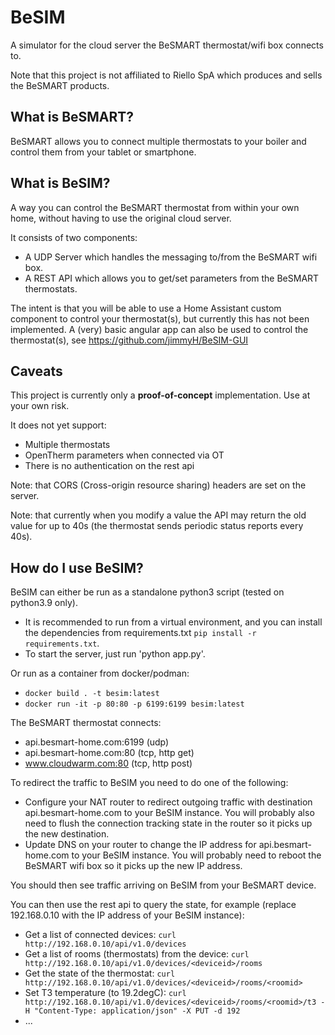 # BeSIM

A simulator for the cloud server the BeSMART thermostat/wifi box connects to.

Note that this project is not affiliated to Riello SpA which produces and sells the BeSMART products.

## What is BeSMART?

BeSMART allows you to connect multiple thermostats to your boiler and control them from your tablet or smartphone.

## What is BeSIM?

A way you can control the BeSMART thermostat from within your own home, without having to use the original cloud server.

It consists of two components:
 - A UDP Server which handles the messaging to/from the BeSMART wifi box.
 - A REST API which allows you to get/set parameters from the BeSMART thermostats.

The intent is that you will be able to use a Home Assistant custom component to control your thermostat(s), but currently this has not been implemented.
A (very) basic angular app can also be used to control the thermostat(s), see https://github.com/jimmyH/BeSIM-GUI

## Caveats

This project is currently only a **proof-of-concept** implementation. Use at your own risk.

It does not yet support:
 - Multiple thermostats
 - OpenTherm parameters when connected via OT
 - There is no authentication on the rest api

Note: that CORS (Cross-origin resource sharing) headers are set on the server.

Note: that currently when you modify a value the API may return the old value for up to 40s (the thermostat sends periodic status reports every 40s).

## How do I use BeSIM?

BeSIM can either be run as a standalone python3 script (tested on python3.9 only).
 - It is recommended to run from a virtual environment, and you can install the dependencies from requirements.txt `pip install -r requirements.txt`.
 - To start the server, just run 'python app.py'.

Or run as a container from docker/podman:
 - `docker build . -t besim:latest`
 - `docker run -it -p 80:80 -p 6199:6199 besim:latest`

The BeSMART thermostat connects:
 - api.besmart-home.com:6199 (udp)
 - api.besmart-home.com:80 (tcp, http get)
 - www.cloudwarm.com:80 (tcp, http post)

To redirect the traffic to BeSIM you need to do one of the following:
 - Configure your NAT router to redirect outgoing traffic with destination api.besmart-home.com to your BeSIM instance. You will probably also need to flush the connection tracking state in the router so it picks up the new destination.
 - Update DNS on your router to change the IP address for api.besmart-home.com to your BeSIM instance. You will probably need to reboot the BeSMART wifi box so it picks up the new IP address.

You should then see traffic arriving on BeSIM from your BeSMART device.

You can then use the rest api to query the state, for example (replace 192.168.0.10 with the IP address of your BeSIM instance):
 - Get a list of connected devices: `curl http://192.168.0.10/api/v1.0/devices`
 - Get a list of rooms (thermostats) from the device: `curl http://192.168.0.10/api/v1.0/devices/<deviceid>/rooms`
 - Get the state of the thermostat: `curl http://192.168.0.10/api/v1.0/devices/<deviceid>/rooms/<roomid>`
 - Set T3 temperature (to 19.2degC): `curl http://192.168.0.10/api/v1.0/devices/<deviceid>/rooms/<roomid>/t3 -H "Content-Type: application/json" -X PUT -d 192`
 - ...
